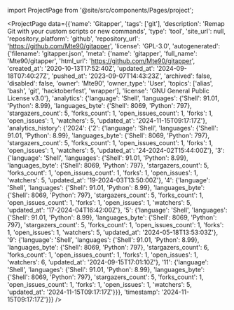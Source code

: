 
import ProjectPage from '@site/src/components/Pages/project';

<ProjectPage
    data={{'name': 'Gitapper', 'tags': ['git'], 'description': 'Remap Git with your custom scripts or new commands', 'type': 'tool', 'site_url': null, 'repository_platform': 'github', 'repository_url': 'https://github.com/Mte90/gitapper', 'license': 'GPL-3.0', 'autogenerated': {'filename': 'gitapper.json', 'meta': {'name': 'gitapper', 'full_name': 'Mte90/gitapper', 'html_url': 'https://github.com/Mte90/gitapper', 'created_at': '2020-10-13T17:52:40Z', 'updated_at': '2024-09-18T07:40:27Z', 'pushed_at': '2023-09-07T14:43:23Z', 'archived': false, 'disabled': false, 'owner': 'Mte90', 'owner_type': 'User', 'topics': ['alias', 'bash', 'git', 'hacktoberfest', 'wrapper'], 'license': 'GNU General Public License v3.0'}, 'analytics': {'language': 'Shell', 'languages': {'Shell': 91.01, 'Python': 8.99}, 'languages_byte': {'Shell': 8069, 'Python': 797}, 'stargazers_count': 5, 'forks_count': 1, 'open_issues_count': 1, 'forks': 1, 'open_issues': 1, 'watchers': 5, 'updated_at': '2024-11-15T09:17:17Z'}, 'analytics_history': {'2024': {'2': {'language': 'Shell', 'languages': {'Shell': 91.01, 'Python': 8.99}, 'languages_byte': {'Shell': 8069, 'Python': 797}, 'stargazers_count': 5, 'forks_count': 1, 'open_issues_count': 1, 'forks': 1, 'open_issues': 1, 'watchers': 5, 'updated_at': '24-2024-02T15:44:00Z'}, '3': {'language': 'Shell', 'languages': {'Shell': 91.01, 'Python': 8.99}, 'languages_byte': {'Shell': 8069, 'Python': 797}, 'stargazers_count': 5, 'forks_count': 1, 'open_issues_count': 1, 'forks': 1, 'open_issues': 1, 'watchers': 5, 'updated_at': '19-2024-03T13:50:00Z'}, '4': {'language': 'Shell', 'languages': {'Shell': 91.01, 'Python': 8.99}, 'languages_byte': {'Shell': 8069, 'Python': 797}, 'stargazers_count': 5, 'forks_count': 1, 'open_issues_count': 1, 'forks': 1, 'open_issues': 1, 'watchers': 5, 'updated_at': '17-2024-04T16:42:00Z'}, '5': {'language': 'Shell', 'languages': {'Shell': 91.01, 'Python': 8.99}, 'languages_byte': {'Shell': 8069, 'Python': 797}, 'stargazers_count': 5, 'forks_count': 1, 'open_issues_count': 1, 'forks': 1, 'open_issues': 1, 'watchers': 5, 'updated_at': '2024-05-18T13:53:03Z'}, '9': {'language': 'Shell', 'languages': {'Shell': 91.01, 'Python': 8.99}, 'languages_byte': {'Shell': 8069, 'Python': 797}, 'stargazers_count': 6, 'forks_count': 1, 'open_issues_count': 1, 'forks': 1, 'open_issues': 1, 'watchers': 6, 'updated_at': '2024-09-15T17:01:10Z'}, '11': {'language': 'Shell', 'languages': {'Shell': 91.01, 'Python': 8.99}, 'languages_byte': {'Shell': 8069, 'Python': 797}, 'stargazers_count': 5, 'forks_count': 1, 'open_issues_count': 1, 'forks': 1, 'open_issues': 1, 'watchers': 5, 'updated_at': '2024-11-15T09:17:17Z'}}}, 'timestamp': '2024-11-15T09:17:17Z'}}}
/>
